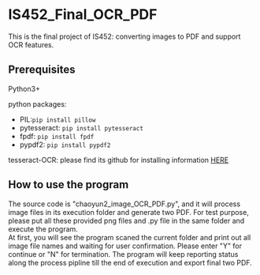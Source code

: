 # IS452_Final_OCR_PDF
This is the final project of IS452: converting images to PDF and support OCR features.


## Prerequisites
Python3+

python packages:
  
* PIL:`pip install pillow`
* pytesseract: `pip install pytesseract`
* fpdf: `pip install fpdf`
* pypdf2: `pip install pypdf2`

tesseract-OCR: please find its github for installing information [HERE](https://github.com/tesseract-ocr/tesseract)

## How to use the program
The source code is "chaoyun2_image_OCR_PDF.py", and it will process image files in its execution folder and generate two PDF. For test purpose, please put all these provided png files and .py file in the same folder and execute the program.  
At first, you will see the program scaned the current folder and print out all image file names and waiting for user confirmation. Please enter "Y" for continue or "N" for termination. The program will keep reporting status along the process pipline till the end of execution and export final two PDF.
